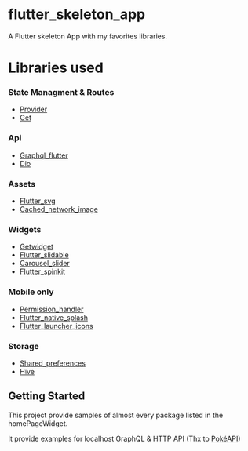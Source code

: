 # flutter_skeleton_app

A Flutter skeleton App with my favorites libraries.

# Libraries used

### State Managment & Routes
  - [Provider](https://pub.dev/packages/provider)
  - [Get](https://pub.dev/packages/get)
### Api
  - [Graphql_flutter](https://pub.dev/packages/graphql_flutter)
  - [Dio](https://pub.dev/packages/dio)
### Assets
  - [Flutter_svg](https://pub.dev/packages/flutter_svg)
  - [Cached_network_image](https://pub.dev/packages/cached_network_image)
### Widgets
  - [Getwidget](https://pub.dev/packages/getwidget)
  - [Flutter_slidable](https://pub.dev/packages/flutter_slidable)
  - [Carousel_slider](https://pub.dev/packages/carousel_slider)
  - [Flutter_spinkit](https://pub.dev/packages/flutter_spinkit)
### Mobile only
  - [Permission_handler](https://pub.dev/packages/permission_handler)
  - [Flutter_native_splash](https://pub.dev/packages/flutter_native_splash)
  - [Flutter_launcher_icons](https://pub.dev/packages/flutter_launcher_icons)
### Storage
  - [Shared_preferences](https://pub.dev/packages/shared_preferences)
  - [Hive](https://pub.dev/packages/hive)

## Getting Started

This project provide samples of almost every package listed in the homePageWidget.

It provide examples for localhost GraphQL & HTTP API (Thx to [PokéAPI](https://pokeapi.co/))
